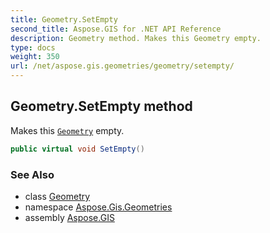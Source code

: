 ```yaml
---
title: Geometry.SetEmpty
second_title: Aspose.GIS for .NET API Reference
description: Geometry method. Makes this Geometry empty.
type: docs
weight: 350
url: /net/aspose.gis.geometries/geometry/setempty/
---
```

## Geometry.SetEmpty method

Makes this [`Geometry`](../) empty.

```csharp
public virtual void SetEmpty()
```

### See Also

* class [Geometry](../)
* namespace [Aspose.Gis.Geometries](../../geometry/)
* assembly [Aspose.GIS](../../../)


